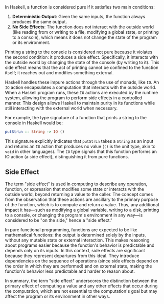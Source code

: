 In Haskell, a function is considered pure if it satisfies two main conditions:

1. **Deterministic Output**: Given the same inputs, the function always produces the same output.
2. **No Side Effects**: The function does not interact with the outside world (like reading from or writing to a file, modifying a global state, or printing to a console), which means it does not change the state of the program or its environment.

Printing a string to the console is considered not pure because it violates the second condition: it produces a side effect. Specifically, it interacts with the outside world by changing the state of the console (by writing to it). This side effect means that the act of printing cannot be confined to the function itself; it reaches out and modifies something external.

Haskell handles these impure actions through the use of monads, like `IO`. An `IO` action encapsulates a computation that interacts with the outside world. When a Haskell program runs, these `IO` actions are executed by the runtime system, allowing the program to perform side effects in a controlled manner. This design allows Haskell to maintain purity in its functions while still interacting with the external world when necessary.

For example, the type signature of a function that prints a string to the console in Haskell would be:
```haskell
putStrLn :: String -> IO ()
```
This signature explicitly indicates that `putStrLn` takes a `String` as an input and returns an `IO` action that produces no value (`()` is the unit type, akin to `void` in other languages). The `IO` type signals that this function performs an IO action (a side effect), distinguishing it from pure functions.

## Side Effect

The term "side effect" is used in computing to describe any operation, function, or expression that modifies some state or interacts with the outside world, beyond returning a value to the caller. The concept comes from the observation that these actions are ancillary to the primary purpose of the function, which is to compute and return a value. Thus, any additional impact it has—such as modifying a global variable, writing to a disk, printing to a console, or changing the program's environment in any way—is considered to be "on the side," hence a "side effect."

In pure functional programming, functions are expected to be like mathematical functions: the output is determined solely by the inputs, without any mutable state or external interaction. This makes reasoning about programs easier because the function's behavior is predictable and depends only on its inputs. In this context, side effects are significant because they represent departures from this ideal. They introduce dependencies on the sequence of operations (since side effects depend on the order in which they are performed) and on external state, making the function's behavior less predictable and harder to reason about.

In summary, the term "side effect" underscores the distinction between the primary effect of computing a value and any other effects that occur during the computation, which are not essential to the computation's goal but may affect the program or its environment in other ways.
